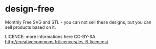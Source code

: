 # design-free
Monthly Free SVG and STL - you can not sell these designs, but you can sell products based on it.

LICENCE:
more informations here
CC-BY-SA
http://creativecommons.fr/licences/les-6-licences/
